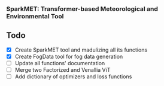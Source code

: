 ### SparkMET: Transformer-based Meteorological and Environmental Tool 


## Todo

- [x] Create SparkMET tool and madulizing all its functions
- [x] Create FogData tool for fog data generation 
- [ ] Update all functions' documentation 
- [ ] Merge two Factorized and Venallia ViT
- [ ] Add dictionary of optimizers and loss functions
